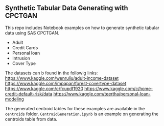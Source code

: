 ## Synthetic Tabular Data Generating with CPCTGAN

This repo includes Notebook examples on how to generate synthetic tabular data using SAS CPCTGAN.

* Adult 
* Credit Cards
* Personal loan
* Intrusion
* Cover Type

The datasets can b found in the followig links:
https://www.kaggle.com/wenruliu/adult-income-dataset
https://www.kaggle.com/impapan/forest-covertype-dataset
https://www.kaggle.com/c/fcupdf1920
https://www.kaggle.com/c/home-credit-default-risk/data
https://www.kaggle.com/teertha/personal-loan-modeling

The generated centroid tables for these examples are available in the `centroids` folder. `CentroidGeneration.ipynb` is an example on generating the centroids table from data.